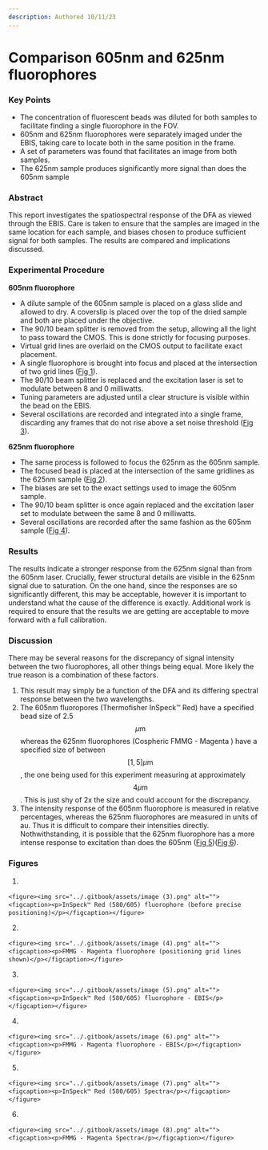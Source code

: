 ```yaml
---
description: Authored 10/11/23
---
```


# Comparison 605nm and 625nm fluorophores

### Key Points

* The concentration of fluorescent beads was diluted for both samples to facilitate finding a single fluorophore in the FOV.
* 605nm and 625nm fluorophores were separately imaged under the EBIS, taking care to locate both in the same position in the frame.
* A set of parameters was found that facilitates an image from both samples.
* The 625nm sample produces significantly more signal than does the 605nm sample

### Abstract

This report investigates the spatiospectral response of the DFA as viewed through the EBIS. Care is taken to ensure that the samples are imaged in the same location for each sample, and biases chosen to produce sufficient signal for both samples. The results are compared and implications discussed.



### Experimental Procedure

**605nm fluorophore**

* A dilute sample of the 605nm sample is placed on a glass slide and allowed to dry. A coverslip is placed over the top of the dried sample and both are placed under the objective.
* The 90/10 beam splitter is removed from the setup, allowing all the light to pass toward the CMOS. This is done strictly for focusing purposes.
* Virtual grid lines are overlaid on the CMOS output to facilitate exact placement.
* A single fluorophore is brought into focus and placed at the intersection of two grid lines ([Fig 1](comparison-605nm-and-625nm-fluorophores.md#figures)).
* The 90/10 beam splitter is replaced and the excitation laser is set to modulate between 8 and 0 milliwatts.
* Tuning parameters are adjusted until a clear structure is visible within the bead on the EBIS.
* Several oscillations are recorded and integrated into a single frame, discarding any frames that do not rise above a set noise threshold ([Fig 3](comparison-605nm-and-625nm-fluorophores.md#figures)).

**625nm fluorophore**

* The same process is followed to focus the 625nm as the 605nm sample.
* The focused bead is placed at the intersection of the same gridlines as the 625nm sample ([Fig 2](comparison-605nm-and-625nm-fluorophores.md#figures)).
* The biases are set to the exact settings used to image the 605nm sample.
* The 90/10 beam splitter is once again replaced and the excitation laser set to modulate between the same 8 and 0 milliwatts.
* Several oscillations are recorded after the same fashion as the 605nm sample ([Fig 4](comparison-605nm-and-625nm-fluorophores.md#figures)).

### Results

The results indicate a stronger response from the 625nm signal than from the 605nm laser. Crucially, fewer structural details are visible in the 625nm signal due to saturation. On the one hand, since the responses are so significantly different, this may be acceptable, however it is important to understand what the cause of the difference is exactly. Additional work is required to ensure that the results we are getting are acceptable to move forward with a full calibration.

### Discussion

There may be several reasons for the discrepancy of signal intensity between the two fluorophores, all other things being equal. More likely the true reason is a combination of these factors.&#x20;

1. This result may simply be a function of the DFA and its differing spectral response between the two wavelengths.
2. The 605nm fluoropores (Thermofisher InSpeck™ Red) have a specified bead size of 2.5$$\mu\text{m}$$ whereas the 625nm fluorophores (Cospheric FMMG - Magenta )  have a specified size of between $$[1, 5]\mu\text{m}$$, the one being used for this experiment measuring at approximately $$4\mu\text{m}$$. This is just shy of 2x the size and could account for the discrepancy.
3. The intensity response of the 605nm fluorophore is measured in relative percentages, whereas the 625nm fluorophores are measured in units of au. Thus it is difficult to compare their intensities directly. Nothwithstanding, it is possible that the 625nm fluorophore has a more intense response to excitation than does the 605nm ([Fig 5](comparison-605nm-and-625nm-fluorophores.md#figures))([Fig 6](comparison-605nm-and-625nm-fluorophores.md#figures)).

### Figures

1.

    <figure><img src="../.gitbook/assets/image (3).png" alt=""><figcaption><p>InSpeck™ Red (580/605) fluorophore (before precise positioning)</p></figcaption></figure>


2.

    <figure><img src="../.gitbook/assets/image (4).png" alt=""><figcaption><p>FMMG - Magenta fluorophore (positioning grid lines shown)</p></figcaption></figure>


3.

    <figure><img src="../.gitbook/assets/image (5).png" alt=""><figcaption><p>InSpeck™ Red (580/605) fluorophore - EBIS</p></figcaption></figure>


4.

    <figure><img src="../.gitbook/assets/image (6).png" alt=""><figcaption><p>FMMG - Magenta fluorophore - EBIS</p></figcaption></figure>


5.

    <figure><img src="../.gitbook/assets/image (7).png" alt=""><figcaption><p>InSpeck™ Red (580/605) Spectra</p></figcaption></figure>


6.

    <figure><img src="../.gitbook/assets/image (8).png" alt=""><figcaption><p>FMMG - Magenta Spectra</p></figcaption></figure>
